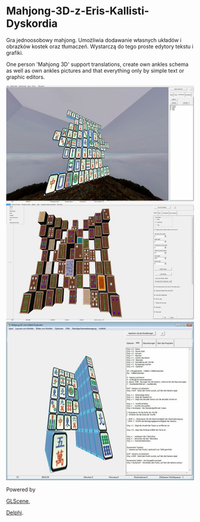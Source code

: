 # Mahjong-3D-z-Eris-Kallisti-Dyskordia

Gra jednoosobowy mahjong. Umożliwia dodawanie własnych układów i obrazków kostek oraz tłumaczeń. Wystarczą do tego proste edytory tekstu i grafiki.


One person 'Mahjong 3D' support translations, create own ankles schema as well as own ankles pictures and that everything only by simple text or graphic editors.


<a href="https://github.com/jacek-mulawka/Mahjong-3D-z-Eris-Kallisti-Dyskordia/blob/main/Gallery/Mahjong%203D%20z%20Eris%20Kallisti%20Dyskordia%2001.jpg">
  <img src="https://github.com/jacek-mulawka/Mahjong-3D-z-Eris-Kallisti-Dyskordia/blob/main/Gallery/M/Mahjong%203D%20z%20Eris%20Kallisti%20Dyskordia%2001%20m.jpg">
</a>

<a href="https://github.com/jacek-mulawka/Mahjong-3D-z-Eris-Kallisti-Dyskordia/blob/main/Gallery/Mahjong%203D%20z%20Eris%20Kallisti%20Dyskordia%2002.jpg">
  <img src="https://github.com/jacek-mulawka/Mahjong-3D-z-Eris-Kallisti-Dyskordia/blob/main/Gallery/M/Mahjong%203D%20z%20Eris%20Kallisti%20Dyskordia%2002%20m.jpg">
</a>

<a href="https://github.com/jacek-mulawka/Mahjong-3D-z-Eris-Kallisti-Dyskordia/blob/main/Gallery/Mahjong%203D%20z%20Eris%20Kallisti%20Dyskordia%2003.jpg">
  <img src="https://github.com/jacek-mulawka/Mahjong-3D-z-Eris-Kallisti-Dyskordia/blob/main/Gallery/M/Mahjong%203D%20z%20Eris%20Kallisti%20Dyskordia%2003%20m.jpg">
</a>


Powered by

[GLScene](http://glscene.sourceforge.net),

[Delphi](https://www.embarcadero.com/products/delphi).
